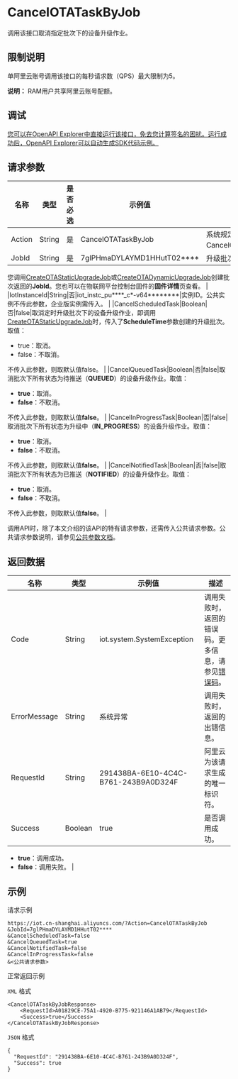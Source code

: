 # CancelOTATaskByJob

调用该接口取消指定批次下的设备升级作业。

## 限制说明

单阿里云账号调用该接口的每秒请求数（QPS）最大限制为5。

**说明：** RAM用户共享阿里云账号配额。

## 调试

[您可以在OpenAPI Explorer中直接运行该接口，免去您计算签名的困扰。运行成功后，OpenAPI Explorer可以自动生成SDK代码示例。](https://api.aliyun.com/#product=Iot&api=CancelOTATaskByJob&type=RPC&version=2018-01-20)

## 请求参数

|名称|类型|是否必选|示例值|描述|
|--|--|----|---|--|
|Action|String|是|CancelOTATaskByJob|系统规定参数。取值：CancelOTATaskByJob。 |
|JobId|String|是|7glPHmaDYLAYMD1HHutT02\*\*\*\*|升级批次ID。

 您调用[CreateOTAStaticUpgradeJob](~~147496~~)或[CreateOTADynamicUpgradeJob](~~147887~~)创建批次返回的**JobId**。您也可以在物联网平台控制台固件的**固件详情**页查看。 |
|IotInstanceId|String|否|iot\_instc\_pu\*\*\*\*\_c\*-v64\*\*\*\*\*\*\*\*|实例ID。公共实例不传此参数，企业版实例需传入。 |
|CancelScheduledTask|Boolean|否|false|取消定时升级批次下的设备升级作业，即调用[CreateOTAStaticUpgradeJob](~~147496~~)时，传入了**ScheduleTime**参数创建的升级批次。取值：

 -   true：取消。
-   false：不取消。

 不传入此参数，则取默认值false。 |
|CancelQueuedTask|Boolean|否|false|取消批次下所有状态为待推送（**QUEUED**）的设备升级作业。取值：

 -   **true**：取消。
-   **false**：不取消。

 不传入此参数，则取默认值**false**。 |
|CancelInProgressTask|Boolean|否|false|取消批次下所有状态为升级中（**IN\_PROGRESS**）的设备升级作业。取值：

 -   **true**：取消。
-   **false**：不取消。

 不传入此参数，则取默认值**false**。 |
|CancelNotifiedTask|Boolean|否|false|取消批次下所有状态为已推送（**NOTIFIED**）的设备升级作业。取值：

 -   **true**：取消。
-   **false**：不取消。

 不传入此参数，则取默认值**false**。 |

调用API时，除了本文介绍的该API的特有请求参数，还需传入公共请求参数。公共请求参数说明，请参见[公共参数文档](~~30561~~)。

## 返回数据

|名称|类型|示例值|描述|
|--|--|---|--|
|Code|String|iot.system.SystemException|调用失败时，返回的错误码。更多信息，请参见[错误码](~~87387~~)。 |
|ErrorMessage|String|系统异常|调用失败时，返回的出错信息。 |
|RequestId|String|291438BA-6E10-4C4C-B761-243B9A0D324F|阿里云为该请求生成的唯一标识符。 |
|Success|Boolean|true|是否调用成功。

 -   **true**：调用成功。
-   **false**：调用失败。 |

## 示例

请求示例

```
https://iot.cn-shanghai.aliyuncs.com/?Action=CancelOTATaskByJob
&JobId=7glPHmaDYLAYMD1HHutT02****
&CancelScheduledTask=false
&CancelQueuedTask=true
&CancelNotifiedTask=false
&CancelInProgressTask=false
&<公共请求参数>
```

正常返回示例

`XML` 格式

```
<CancelOTATaskByJobResponse>
    <RequestId>A01829CE-75A1-4920-B775-921146A1AB79</RequestId>
    <Success>true</Success>
</CancelOTATaskByJobResponse>
```

`JSON` 格式

```
{
  "RequestId": "291438BA-6E10-4C4C-B761-243B9A0D324F",
  "Success": true
}
```

